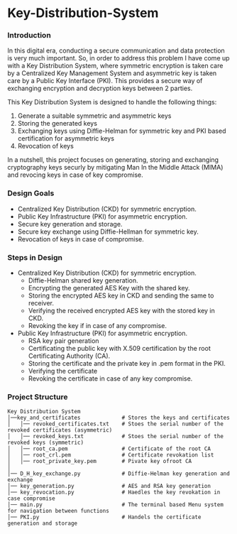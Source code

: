 # Key-Distribution-System

### Introduction
In this digital era, conducting a secure communication and data protection is very much important.
So, in order to address this problem I have come up with a Key Distribution System, where symmetric encryption is taken care by a Centralized Key Management System and asymmetric key is taken care by a Public Key Interface (PKI). This provides a secure way of exchanging encryption and decryption keys between 2 parties.

This Key Distribution System is designed to handle the following things:
1. Generate a suitable symmetric and asymmetric keys
2. Storing the generated keys
3. Exchanging keys using Diffie-Helman for symmetric key and PKI based certification for asymmetric keys
4. Revocation of keys

In a nutshell, this project focuses on generating, storing and exchanging cryptography keys securly by mitigating Man In the Middle Attack (MIMA) and revocing keys in case of key compromise.

### Design Goals
- Centralized Key Distribution (CKD) for symmetric encryption.
- Public Key Infrastructure (PKI) for asymmetric encryption.
- Secure key generation and storage.
- Secure key exchange using Diffie-Hellman for symmetric key.
- Revocation of keys in case of compromise.

### Steps in Design
- Centralized Key Distribution (CKD) for symmetric encryption.
  - Diffie-Helman shared key generation.
  - Encrypting the generated AES Key with the shared key.
  - Storing the encrypted AES key in CKD and sending the same to receiver.
  - Verifying the received encrypted AES key with the stored key in CKD.
  - Revoking the key if in case of any compromise.
- Public Key Infrastructure (PKI) for asymmetric encryption.
  - RSA key pair generation
  - Certificating the public key with X.509 certification by the root Certificating Authority (CA).
  - Storing the certificate and the private key in .pem format in the PKI.
  - Verifying the certificate
  - Revoking the certificate in case of any key compromise.

### Project Structure
```
Key Distribution System
│──key_and_certificates             # Stores the keys and certificates
│   │── revoked_certificates.txt    # Stoes the serial number of the revoked certificates (asymmetric)
│   │── revoked_keys.txt            # Stoes the serial number of the revoked keys (symmetric)
│   │── root_ca.pem                 # Certificate of the root CA
│   │── root_crl.pem                # Certificate revokation list
│   │── root_private_key.pem        # Pivate key ofroot CA
│
│── D_H_key_exchange.py             # Diffie-Helman key generation and exchange
│── key_generation.py               # AES and RSA key generation
│── key_revocation.py               # Haedles the key revokation in case compromise
│── main.py                         # The terminal based Menu system for navigation between functions
│── PKI.py                          # Handels the certificate generation and storage

```